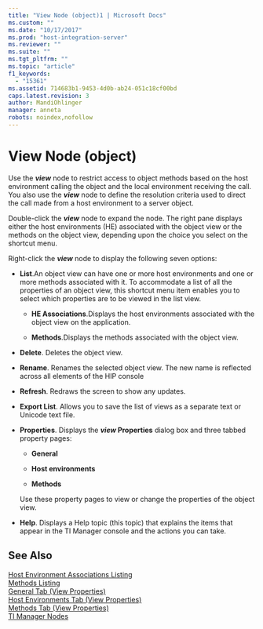 ```yaml
---
title: "View Node (object)1 | Microsoft Docs"
ms.custom: ""
ms.date: "10/17/2017"
ms.prod: "host-integration-server"
ms.reviewer: ""
ms.suite: ""
ms.tgt_pltfrm: ""
ms.topic: "article"
f1_keywords: 
  - "15361"
ms.assetid: 714683b1-9453-4d0b-ab24-051c18cf00bd
caps.latest.revision: 3
author: MandiOhlinger
manager: anneta
robots: noindex,nofollow
---
```

# View Node (object)
Use the ***view*** node to restrict access to object methods based on the host environment calling the object and the local environment receiving the call. You also use the ***view*** node to define the resolution criteria used to direct the call made from a host environment to a server object.  
  
 Double-click the ***view*** node to expand the node. The right pane displays either the host environments (HE) associated with the object view or the methods on the object view, depending upon the choice you select on the shortcut menu.  
  
 Right-click the ***view*** node to display the following seven options:  
  
-   **List**.An object view can have one or more host environments and one or more methods associated with it. To accommodate a list of all the properties of an object view, this shortcut menu item enables you to select which properties are to be viewed in the list view.  
  
    -   **HE Associations**.Displays the host environments associated with the object view on the application.  
  
    -   **Methods**.Displays the methods associated with the object view.  
  
-   **Delete**. Deletes the object view.  
  
-   **Rename**. Renames the selected object view. The new name is reflected across all elements of the HIP console  
  
-   **Refresh**. Redraws the screen to show any updates.  
  
-   **Export List**. Allows you to save the list of views as a separate text or Unicode text file.  
  
-   **Properties**. Displays the ***view* Properties** dialog box and three tabbed property pages:  
  
    -   **General**  
  
    -   **Host environments**  
  
    -   **Methods**  
  
     Use these property pages to view or change the properties of the object view.  
  
-   **Help**. Displays a Help topic (this topic) that explains the items that appear in the TI Manager console and the actions you can take.  
  
## See Also  
 [Host Environment Associations Listing](../core/host-environment-associations-listing.md)   
 [Methods Listing](../core/methods-listing.md)   
 [General Tab (View Properties)](../core/general-tab-view-properties.md)   
 [Host Environments Tab (View Properties)](../core/host-environments-tab-view-properties.md)   
 [Methods Tab (View Properties)](../core/methods-tab-view-properties.md)   
 [TI Manager Nodes](../core/ti-manager-nodes.md)